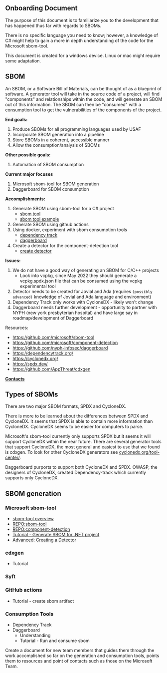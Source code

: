 ## Onboarding Document

The purpose of this document is to familiarize you to the development that has happened thus far with regards to SBOMs.

There is no specific language you need to know; however, a knowledge of C# might help to gain a more in depth understanding of the code for the Microsoft sbom-tool. 

This document is created for a windows device. Linux or mac might require some adaptation.

## SBOM

An SBOM, or a Software Bill of Materials, can be thought of as a blueprint of software. A generator tool will take in the source code of a project, will find "components" and relationships within the code, and will generate an SBOM out of this information. The SBOM can then be "consumed" with a consumption tool to get the vulnerabilities of the components of the project. 

**End goals:**
1. Produce SBOMs for all programming languages used by USAF
2. Incorporate SBOM generation into a pipeline
3. Store SBOMs in a coherent, accessible manner
4. Allow the consumption/analysis of SBOMs 

**Other possible goals:**
1. Automation of SBOM consumption

**Current major focuses**
1. Microsoft sbom-tool for SBOM generation
2. Daggerboard for SBOM consumption

**Accomplishments:**
1. Generate SBOM using sbom-tool for a C# project
   - [sbom tool](SBOM-TOOL.docx)
   - [sbom tool example](sbomtool-example-dotnet.md)
2. Generate SBOM using github actions
3. Using docker, experiment with sbom consumption tools 
   - [dependency track](https://dependencytrack.org/)
   - [daggerboard](https://github.com/nyph-infosec/daggerboard)
4. Create a detector for the component-detection tool
   - [create detector](https://github.com/microsoft/component-detection/blob/main/docs/creating-a-new-detector.md)

**Issues:**
1. We do not have a good way of generating an SBOM for C/C++ projects
   - Look into vcpkg, since May 2022 they should generate a vcpkg.spdx.json file that can be consumed using the vcpkg experimental tool
2. Detector needs to be created for Jovial and Ada (requires `(possibly advanced)` knowledge of Jovial and Ada language and environment)
3. Dependency Track only works with CycloneDX - likely won't change
4. Daggerboard needs further development - opportunity to partner with NYPH (new york presbyterian hospital) and have large say in roadmap/development of Daggerboard

Resources:
- https://github.com/microsoft/sbom-tool
- https://github.com/microsoft/component-detection
- https://github.com/nyph-infosec/daggerboard
- https://dependencytrack.org/
- https://cyclonedx.org/
- https://spdx.dev/
- https://github.com/AppThreat/cdxgen


[**Contacts**](contacts.md)


## Types of SBOMs

There are two major SBOM formats, SPDX and CycloneDX. 

There is more to be learned about the differences between SPDX and CycloneDX. It seems that SPDX is able to contain more information than CycloneDX. CycloneDX seems to be easier for computers to parse. 

Microsoft's sbom-tool currently only supports SPDX but it seems it will support CycloneDX within the near future. There are several generator tools that support CycloneDX, the most general and easiest to use that we found is cdxgen. To look for other CycloneDX generators see [cyclonedx.org/tool-center/](https://cyclonedx.org/tool-center/). 

Daggerboard purports to support both CycloneDX and SPDX. OWASP, the designers of CycloneDX, created Dependency-track which currently supports only CycloneDX.

## SBOM generation

### Microsoft sbom-tool​
-    [sbom-tool overview](sbom-tool.md)
-    [REPO:sbom-tool](https://github.com/microsoft/sbom-tool)
-    [REPO:component-detection](https://github.com/microsoft/component-detection)
-    [Tutorial - Generate SBOM for .NET project](sbomtool-example-dotnet.md)
-    [Advanced: Creating a Detector](https://github.com/microsoft/component-detection/blob/main/docs/creating-a-new-detector.md)


### cdxgen
-    Tutorial

### Syft

### GitHub actions
-    Tutorial - create sbom artifact

### Consumption Tools
-    Dependency Track
-    Daggerboard
       - Understanding
       - Tutorial - Run and consume sbom


Create a document for new team members that guides them through the work accomplished so far on the generation and consumption tools, points them to resources and point of contacts such as those on the Microsoft Team.